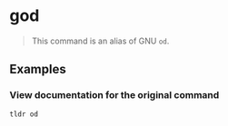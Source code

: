 # god

> This command is an alias of GNU `od`.

## Examples

### View documentation for the original command

```bash
tldr od
```
